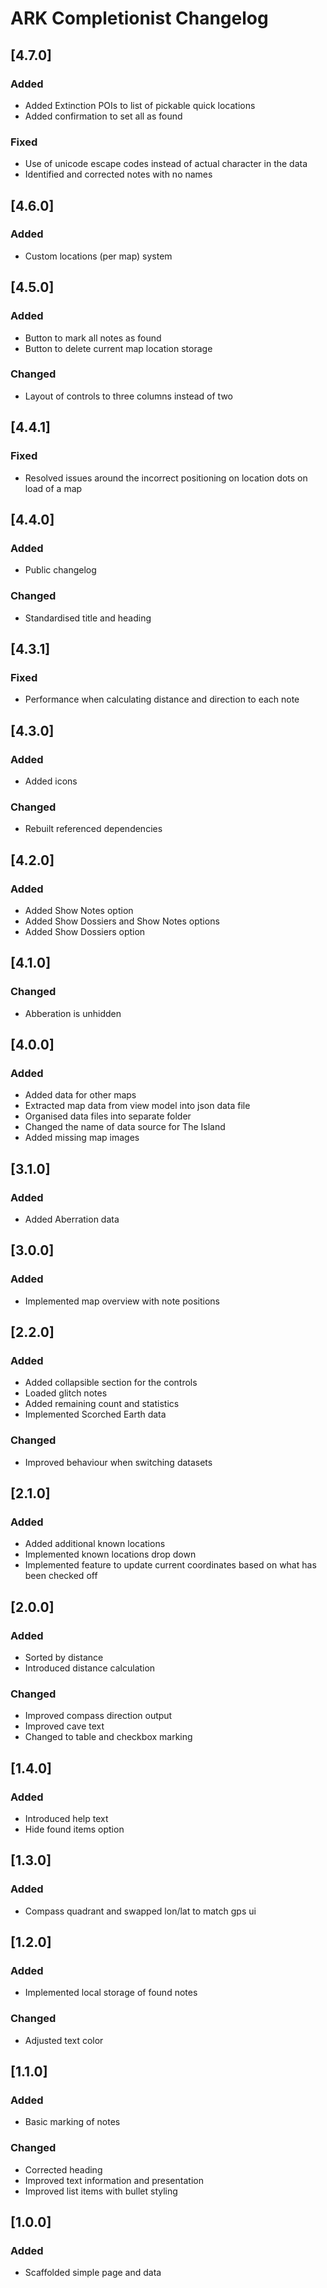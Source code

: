 # ARK Completionist Changelog

## [4.7.0]

### Added

- Added Extinction POIs to list of pickable quick locations
- Added confirmation to set all as found

### Fixed

- Use of unicode escape codes instead of actual character in the data
- Identified and corrected notes with no names

## [4.6.0]

### Added

- Custom locations (per map) system

## [4.5.0]

### Added

- Button to mark all notes as found
- Button to delete current map location storage

### Changed 

- Layout of controls to three columns instead of two

## [4.4.1]

### Fixed

- Resolved issues around the incorrect positioning on location dots on load of a map

## [4.4.0]

### Added

- Public changelog

### Changed 

- Standardised title and heading

## [4.3.1]

### Fixed

- Performance when calculating distance and direction to each note

## [4.3.0]

### Added

- Added icons

### Changed

- Rebuilt referenced dependencies

## [4.2.0]

### Added

- Added Show Notes option
- Added Show Dossiers and Show Notes options
- Added Show Dossiers option

## [4.1.0]

### Changed

- Abberation is unhidden

## [4.0.0]

### Added

- Added data for other maps
- Extracted map data from view model into json data file
- Organised data files into separate folder
- Changed the name of data source for The Island
- Added missing map images

## [3.1.0]

### Added

- Added Aberration data

## [3.0.0]

### Added

- Implemented map overview with note positions

## [2.2.0]

### Added

- Added collapsible section for the controls
- Loaded glitch notes
- Added remaining count and statistics
- Implemented Scorched Earth data

### Changed

- Improved behaviour when switching datasets

## [2.1.0]

### Added

- Added additional known locations
- Implemented known locations drop down
- Implemented feature to update current coordinates based on what has been checked off

## [2.0.0]

### Added

- Sorted by distance
- Introduced distance calculation

### Changed

- Improved compass direction output
- Improved cave text
- Changed to table and checkbox marking

## [1.4.0]

### Added

- Introduced help text 
- Hide found items option

## [1.3.0]

### Added

- Compass quadrant and swapped lon/lat to match gps ui

## [1.2.0]

### Added

- Implemented local storage of found notes

### Changed

- Adjusted text color

## [1.1.0]

### Added

- Basic marking of notes

### Changed

- Corrected heading
- Improved text information and presentation
- Improved list items with bullet styling

## [1.0.0]

### Added

- Scaffolded simple page and data
